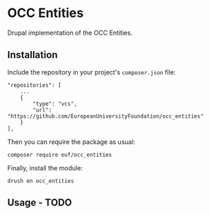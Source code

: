 # OCC Entities

Drupal implementation of the OCC Entities.

## Installation

Include the repository in your project's `composer.json` file:

    "repositories": [
        ...
        {
            "type": "vcs",
            "url": "https://github.com/EuropeanUniversityFoundation/occ_entities"
        }
    ],

Then you can require the package as usual:

    composer require euf/occ_entities

Finally, install the module:

    drush en occ_entities

## Usage - TODO
